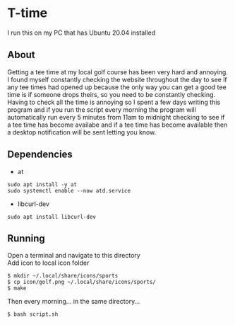 # T-time

I run this on my PC that has Ubuntu 20.04 installed

## About

Getting a tee time at my local golf course has been very hard and annoying. I found myself constantly checking the website throughout the day to see if any tee times had opened up because the only way you can get a good tee time is if someone drops theirs, so you need to be constantly checking. Having to check all the time is annoying so I spent a few days writing this program and if you run the script every morning the program will automatically run every 5 minutes from 11am to midnight checking to see if a tee time has become availabe and if a tee time has become available then a desktop notification will be sent letting you know.

## Dependencies
- at
``` 
sudo apt install -y at
sudo systemctl enable --now atd.service
```
- libcurl-dev
```
sudo apt install libcurl-dev
```

## Running
Open a terminal and navigate to this directory <br>
Add icon to local icon folder
```
$ mkdir ~/.local/share/icons/sports
$ cp icon/golf.png ~/.local/share/icons/sports/ 
$ make
```
Then every morning... in the same directory...
```
$ bash script.sh
```
